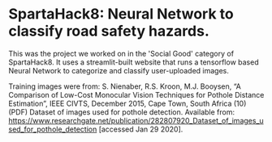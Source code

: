 # SpartaHack8: Neural Network to classify road safety hazards.

This was the project we worked on in the 'Social Good' category of SpartaHack8. It uses a streamlit-built website that runs a tensorflow based Neural Network to categorize and classify user-uploaded images. 

Training images were from:
S. Nienaber, R.S. Kroon, M.J. Booysen, “A Comparison of Low-Cost Monocular Vision Techniques for Pothole Distance Estimation”, IEEE CIVTS, December 2015, Cape Town, South Africa (10) (PDF) Dataset of images used for pothole detection. Available from: https://www.researchgate.net/publication/282807920_Dataset_of_images_used_for_pothole_detection [accessed Jan 29 2020].
